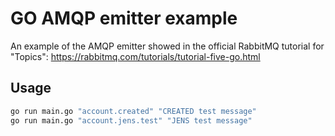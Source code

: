 # GO AMQP emitter example

An example of the AMQP emitter showed in the official RabbitMQ tutorial for "Topics": https://rabbitmq.com/tutorials/tutorial-five-go.html

## Usage

```bash
go run main.go "account.created" "CREATED test message"
go run main.go "account.jens.test" "JENS test message"
```